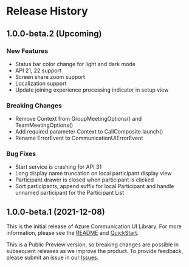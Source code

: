 # Release History

## 1.0.0-beta.2 (Upcoming)

### New Features
- Status bar color change for light and dark mode
- API 21, 22 support
- Screen share zoom support
- Localization support 
- Update joining experience processing indicator in setup view

### Breaking Changes
- Remove Context from GroupMeetingOptions() and TeamMeetingOptions()
- Add required parameter Context to CallComposite.launch()
- Rename ErrorEvent to CommunicationUIErrorEvent

### Bug Fixes
- Start service is crashing for API 31
- Long display name truncation on local participant display view
- Participant drawer is closed when participant is clicked
- Sort participants, append suffix for local Participant and handle unnamed participant for the Participant List

## 1.0.0-beta.1 (2021-12-08)
This is the initial release of Azure Communication UI Library. For more information, please see the [README][read_me] and [QuickStart][documentation].

This is a Public Preview version, so breaking changes are possible in subsequent releases as we improve the product. To provide feedback, please submit an issue in our [Issues](https://github.com/Azure/communication-ui-library-android/issues).

<!-- LINKS -->
[read_me]: https://github.com/Azure/communication-ui-library-android/blob/main/README.md
[documentation]: https://docs.microsoft.com/en-us/azure/communication-services/quickstarts/ui-library/get-started-call?tabs=kotlin&pivots=platform-android
